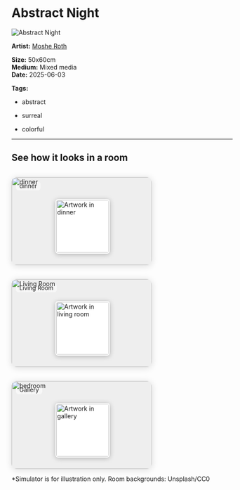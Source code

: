 # Abstract Night

![Abstract Night](/localart/assets/artists/mosheroth/Screenshot%202025-06-03%20at%2022.39.08.png)

**Artist:** [Moshe Roth](/localart/artists/mosheroth/)

**Size:** 50x60cm  
**Medium:** Mixed media  
**Date:** 2025-06-03  



**Tags:**

- abstract

- surreal

- colorful



---

## See how it looks in a room

<div style="display: flex; flex-wrap: wrap; gap: 32px; margin-top: 32px;">
  <div style="position:relative; width:320px; height:200px; background:#eee; border-radius:12px; overflow:hidden; box-shadow:0 2px 16px #0002;">
    <img src="/localart/assets/rooms/dinner.jpg" alt="dinner" style="width:100%; height:100%; object-fit:cover; position:absolute; left:0; top:0; z-index:1;">
    <img src="/localart/assets/artists/mosheroth/Screenshot%202025-06-03%20at%2022.39.08.png" alt="Artwork in dinner" style="width:120px; height:auto; object-fit:contain; position:absolute; left:100px; top:50px; z-index:2; box-shadow:0 2px 12px #0004; border-radius:6px; background:#fff; padding:2px;">
    <div style="position:absolute; left:10px; top:10px; background:#fff8; padding:2px 8px; border-radius:6px; font-size:0.95em;">dinner</div>
  </div>
  <div style="position:relative; width:320px; height:200px; background:#eee; border-radius:12px; overflow:hidden; box-shadow:0 2px 16px #0002;">
    <img src="/localart/assets/rooms/living.jpg" alt="Living Room" style="width:100%; height:100%; object-fit:cover; position:absolute; left:0; top:0; z-index:1;">
    <img src="/localart/assets/artists/mosheroth/Screenshot%202025-06-03%20at%2022.39.08.png" alt="Artwork in living room" style="width:120px; height:auto; object-fit:contain; position:absolute; left:100px; top:50px; z-index:2; box-shadow:0 2px 12px #0004; border-radius:6px; background:#fff; padding:2px;">
    <div style="position:absolute; left:10px; top:10px; background:#fff8; padding:2px 8px; border-radius:6px; font-size:0.95em;">Living Room</div>
  </div>
  <div style="position:relative; width:320px; height:200px; background:#eee; border-radius:12px; overflow:hidden; box-shadow:0 2px 16px #0002;">
    <img src="/localart/assets/rooms/bedroom.png" alt="bedroom" style="width:100%; height:100%; object-fit:cover; position:absolute; left:0; top:0; z-index:1;">
    <img src="/localart/assets/artists/mosheroth/Screenshot%202025-06-03%20at%2022.39.08.png" alt="Artwork in gallery" style="width:120px; height:auto; object-fit:contain; position:absolute; left:100px; top:50px; z-index:2; box-shadow:0 2px 12px #0004; border-radius:6px; background:#fff; padding:2px;">
    <div style="position:absolute; left:10px; top:10px; background:#fff8; padding:2px 8px; border-radius:6px; font-size:0.95em;">Gallery</div>
  </div>
</div>

*Simulator is for illustration only. Room backgrounds: Unsplash/CC0